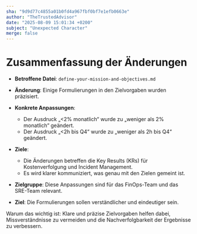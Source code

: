```yaml
---
sha: "9d9d77c4855a01b0fd4a967fbf0bf7e1efb0663e"
author: "TheTrustedAdvisor"
date: "2025-08-09 15:01:34 +0200"
subject: "Unexpected Character"
merge: false
---
```


# Zusammenfassung der Änderungen

- **Betroffene Datei**: `define-your-mission-and-objectives.md`
- **Änderung**: Einige Formulierungen in den Zielvorgaben wurden präzisiert.
- **Konkrete Anpassungen**:
  - Der Ausdruck „<2% monatlich“ wurde zu „weniger als 2% monatlich“ geändert.
  - Der Ausdruck „<2h bis Q4“ wurde zu „weniger als 2h bis Q4“ geändert.
- **Ziele**: 
  - Die Änderungen betreffen die Key Results (KRs) für Kostenverfolgung und Incident Management.
  - Es wird klarer kommuniziert, was genau mit den Zielen gemeint ist.

- **Zielgruppe**: Diese Anpassungen sind für das FinOps-Team und das SRE-Team relevant.
- **Ziel**: Die Formulierungen sollen verständlicher und eindeutiger sein.

Warum das wichtig ist: Klare und präzise Zielvorgaben helfen dabei, Missverständnisse zu vermeiden und die Nachverfolgbarkeit der Ergebnisse zu verbessern.

